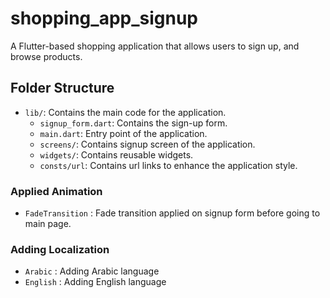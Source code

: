 # shopping_app_signup

A Flutter-based shopping application that allows users to sign up, and browse products.

## Folder Structure


- `lib/`: Contains the main code for the application.
    - `signup_form.dart`: Contains the sign-up form.
    - `main.dart`: Entry point of the application.
    - `screens/`: Contains signup screen of the application.
    - `widgets/`: Contains reusable widgets.
    - `consts/url`: Contains url links to enhance the application style.

### Applied Animation

- `FadeTransition` : Fade transition applied on signup form before going to main page.

### Adding Localization 

- `Arabic` : Adding Arabic language
- `English` : Adding English language


